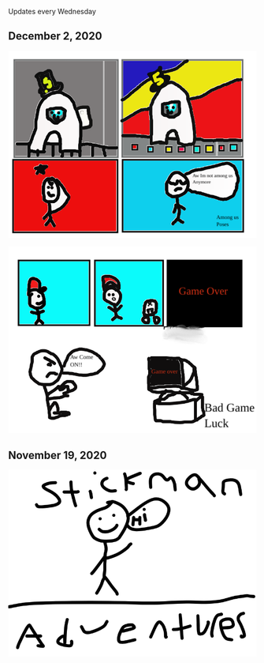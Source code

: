 Updates every Wednesday

## December 2, 2020

![Stickman Adventures](comics/AmongusPoses.png)

![Stickman Adventures](comics/BadGameLuck.png)

## November 19, 2020

![Stickman Adventures](comics/StickmanAdventures1Thycover.png)

